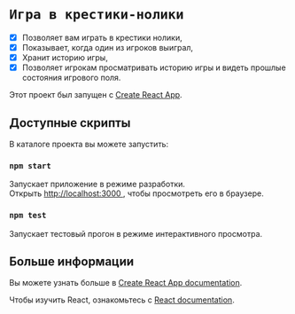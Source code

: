 #  `Игра в крестики-нолики`    

- [X]  Позволяет вам играть в крестики нолики,    
- [X]  Показывает, когда один из игроков выиграл,    
- [X]  Хранит историю игры,    
- [X]  Позволяет игрокам просматривать историю игры и видеть прошлые состояния игрового поля.        

Этот проект был запущен с [Create React App](https://github.com/facebook/create-react-app).

## Доступные скрипты 

В каталоге проекта вы можете запустить:

### `npm start`

Запускает приложение в режиме разработки.\
Открыть [http://localhost:3000 ](http://localhost:3000 ), чтобы просмотреть его в браузере.

### `npm test`

Запускает тестовый прогон в режиме интерактивного просмотра.

## Больше информации

Вы можете узнать больше в [Create React App documentation](https://facebook.github.io/create-react-app/docs/getting-started).

Чтобы изучить React, ознакомьтесь с [React documentation](https://reactjs.org/).
